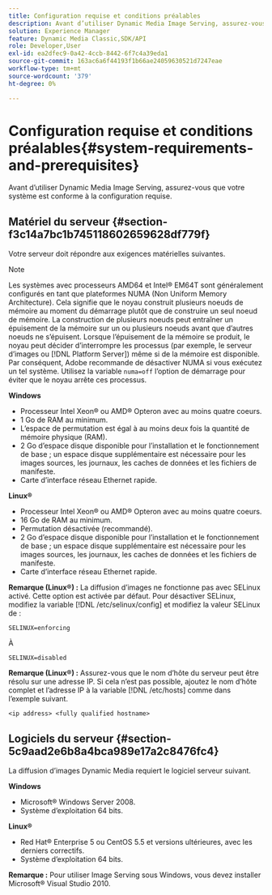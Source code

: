 ```yaml
---
title: Configuration requise et conditions préalables
description: Avant d’utiliser Dynamic Media Image Serving, assurez-vous que votre système est conforme à la configuration requise.
solution: Experience Manager
feature: Dynamic Media Classic,SDK/API
role: Developer,User
exl-id: ea2dfec9-0a42-4ccb-8442-6f7c4a39eda1
source-git-commit: 163ac6a6f44193f1b66ae24059630521d7247eae
workflow-type: tm+mt
source-wordcount: '379'
ht-degree: 0%

---
```


# Configuration requise et conditions préalables{#system-requirements-and-prerequisites}

Avant d’utiliser Dynamic Media Image Serving, assurez-vous que votre système est conforme à la configuration requise.

## Matériel du serveur {#section-f3c14a7bc1b745118602659628df779f}

Votre serveur doit répondre aux exigences matérielles suivantes.

>[!NOTE]
>
>Les systèmes avec processeurs AMD64 et Intel® EM64T sont généralement configurés en tant que plateformes NUMA (Non Uniform Memory Architecture). Cela signifie que le noyau construit plusieurs noeuds de mémoire au moment du démarrage plutôt que de construire un seul noeud de mémoire. La construction de plusieurs noeuds peut entraîner un épuisement de la mémoire sur un ou plusieurs noeuds avant que d’autres noeuds ne s’épuisent. Lorsque l’épuisement de la mémoire se produit, le noyau peut décider d’interrompre les processus (par exemple, le serveur d’images ou [!DNL Platform Server]) même si de la mémoire est disponible. Par conséquent, Adobe recommande de désactiver NUMA si vous exécutez un tel système. Utilisez la variable `numa=off` l’option de démarrage pour éviter que le noyau arrête ces processus.

**Windows**

* Processeur Intel Xeon® ou AMD® Opteron avec au moins quatre coeurs.
* 1 Go de RAM au minimum.
* L’espace de permutation est égal à au moins deux fois la quantité de mémoire physique (RAM).
* 2 Go d’espace disque disponible pour l’installation et le fonctionnement de base ; un espace disque supplémentaire est nécessaire pour les images sources, les journaux, les caches de données et les fichiers de manifeste.
* Carte d’interface réseau Ethernet rapide.

**Linux®**

* Processeur Intel Xeon® ou AMD® Opteron avec au moins quatre coeurs.
* 16 Go de RAM au minimum.
* Permutation désactivée (recommandé).
* 2 Go d’espace disque disponible pour l’installation et le fonctionnement de base ; un espace disque supplémentaire est nécessaire pour les images sources, les journaux, les caches de données et les fichiers de manifeste.
* Carte d’interface réseau Ethernet rapide.

**Remarque (Linux®) :** La diffusion d’images ne fonctionne pas avec SELinux activé. Cette option est activée par défaut. Pour désactiver SELinux, modifiez la variable [!DNL /etc/selinux/config] et modifiez la valeur SELinux de :

`SELINUX=enforcing`

À

`SELINUX=disabled`

**Remarque (Linux®) :** Assurez-vous que le nom d’hôte du serveur peut être résolu sur une adresse IP. Si cela n’est pas possible, ajoutez le nom d’hôte complet et l’adresse IP à la variable [!DNL /etc/hosts] comme dans l’exemple suivant.

`<ip address> <fully qualified hostname>`

## Logiciels du serveur {#section-5c9aad2e6b8a4bca989e17a2c8476fc4}

La diffusion d’images Dynamic Media requiert le logiciel serveur suivant.

**Windows**

* Microsoft® Windows Server 2008.
* Système d’exploitation 64 bits.

**Linux®**

* Red Hat® Enterprise 5 ou CentOS 5.5 et versions ultérieures, avec les derniers correctifs.
* Système d’exploitation 64 bits.

**Remarque :** Pour utiliser Image Serving sous Windows, vous devez installer Microsoft® Visual Studio 2010.
